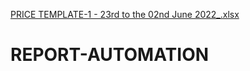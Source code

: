 [PRICE TEMPLATE-1  - 23rd to the 02nd June 2022_.xlsx](https://github.com/bernickjo17/REPORT-AUTOMATION/files/8861778/PRICE.TEMPLATE-1.-.23rd.to.the.02nd.June.2022_.xlsx)
# REPORT-AUTOMATION

